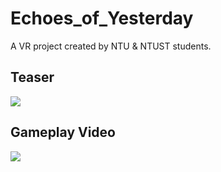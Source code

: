# Echoes_of_Yesterday
A VR project created by NTU &amp; NTUST students.

## Teaser
[![](https://markdown-videos-api.jorgenkh.no/youtube/c378FMkuM7Q)](https://www.youtube.com/watch?v=c378FMkuM7Q)

## Gameplay Video
[![](https://markdown-videos-api.jorgenkh.no/youtube/3zwy2becB2A)](https://www.youtube.com/watch?v=3zwy2becB2A)
